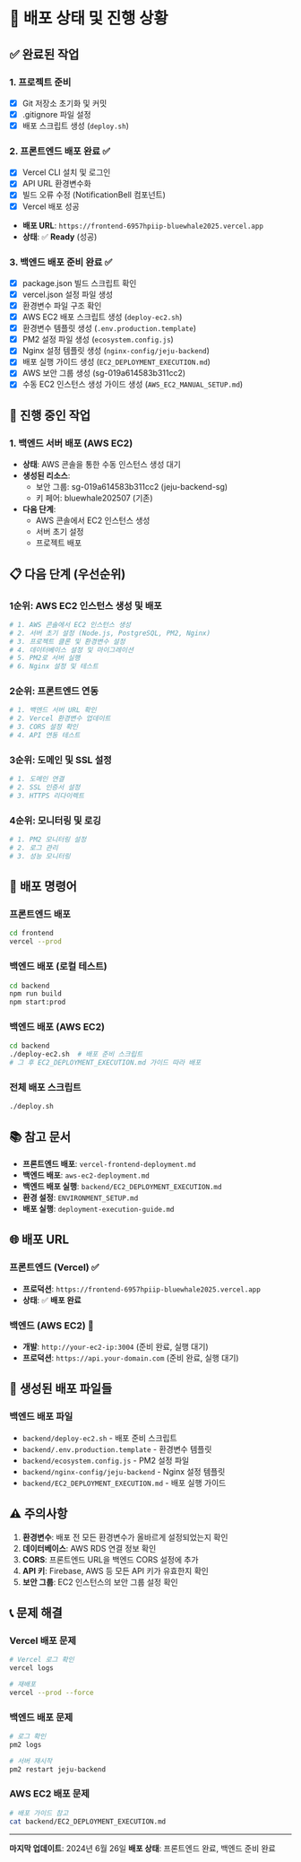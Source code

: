 # 🚀 배포 상태 및 진행 상황

## ✅ 완료된 작업

### 1. 프로젝트 준비
- [x] Git 저장소 초기화 및 커밋
- [x] .gitignore 파일 설정
- [x] 배포 스크립트 생성 (`deploy.sh`)

### 2. 프론트엔드 배포 완료 ✅
- [x] Vercel CLI 설치 및 로그인
- [x] API URL 환경변수화
- [x] 빌드 오류 수정 (NotificationBell 컴포넌트)
- [x] Vercel 배포 성공
- **배포 URL**: `https://frontend-6957hpiip-bluewhale2025.vercel.app`
- **상태**: ✅ **Ready** (성공)

### 3. 백엔드 배포 준비 완료 ✅
- [x] package.json 빌드 스크립트 확인
- [x] vercel.json 설정 파일 생성
- [x] 환경변수 파일 구조 확인
- [x] AWS EC2 배포 스크립트 생성 (`deploy-ec2.sh`)
- [x] 환경변수 템플릿 생성 (`.env.production.template`)
- [x] PM2 설정 파일 생성 (`ecosystem.config.js`)
- [x] Nginx 설정 템플릿 생성 (`nginx-config/jeju-backend`)
- [x] 배포 실행 가이드 생성 (`EC2_DEPLOYMENT_EXECUTION.md`)
- [x] AWS 보안 그룹 생성 (sg-019a614583b311cc2)
- [x] 수동 EC2 인스턴스 생성 가이드 생성 (`AWS_EC2_MANUAL_SETUP.md`)

## 🔄 진행 중인 작업

### 1. 백엔드 서버 배포 (AWS EC2)
- **상태**: AWS 콘솔을 통한 수동 인스턴스 생성 대기
- **생성된 리소스**:
  - 보안 그룹: sg-019a614583b311cc2 (jeju-backend-sg)
  - 키 페어: bluewhale202507 (기존)
- **다음 단계**: 
  - AWS 콘솔에서 EC2 인스턴스 생성
  - 서버 초기 설정
  - 프로젝트 배포

## 📋 다음 단계 (우선순위)

### 1순위: AWS EC2 인스턴스 생성 및 배포
```bash
# 1. AWS 콘솔에서 EC2 인스턴스 생성
# 2. 서버 초기 설정 (Node.js, PostgreSQL, PM2, Nginx)
# 3. 프로젝트 클론 및 환경변수 설정
# 4. 데이터베이스 설정 및 마이그레이션
# 5. PM2로 서버 실행
# 6. Nginx 설정 및 테스트
```

### 2순위: 프론트엔드 연동
```bash
# 1. 백엔드 서버 URL 확인
# 2. Vercel 환경변수 업데이트
# 3. CORS 설정 확인
# 4. API 연동 테스트
```

### 3순위: 도메인 및 SSL 설정
```bash
# 1. 도메인 연결
# 2. SSL 인증서 설정
# 3. HTTPS 리다이렉트
```

### 4순위: 모니터링 및 로깅
```bash
# 1. PM2 모니터링 설정
# 2. 로그 관리
# 3. 성능 모니터링
```

## 🔧 배포 명령어

### 프론트엔드 배포
```bash
cd frontend
vercel --prod
```

### 백엔드 배포 (로컬 테스트)
```bash
cd backend
npm run build
npm start:prod
```

### 백엔드 배포 (AWS EC2)
```bash
cd backend
./deploy-ec2.sh  # 배포 준비 스크립트
# 그 후 EC2_DEPLOYMENT_EXECUTION.md 가이드 따라 배포
```

### 전체 배포 스크립트
```bash
./deploy.sh
```

## 📚 참고 문서

- **프론트엔드 배포**: `vercel-frontend-deployment.md`
- **백엔드 배포**: `aws-ec2-deployment.md`
- **백엔드 배포 실행**: `backend/EC2_DEPLOYMENT_EXECUTION.md`
- **환경 설정**: `ENVIRONMENT_SETUP.md`
- **배포 실행**: `deployment-execution-guide.md`

## 🌐 배포 URL

### 프론트엔드 (Vercel) ✅
- **프로덕션**: `https://frontend-6957hpiip-bluewhale2025.vercel.app`
- **상태**: ✅ **배포 완료**

### 백엔드 (AWS EC2) 🔄
- **개발**: `http://your-ec2-ip:3004` (준비 완료, 실행 대기)
- **프로덕션**: `https://api.your-domain.com` (준비 완료, 실행 대기)

## 📁 생성된 배포 파일들

### 백엔드 배포 파일
- `backend/deploy-ec2.sh` - 배포 준비 스크립트
- `backend/.env.production.template` - 환경변수 템플릿
- `backend/ecosystem.config.js` - PM2 설정 파일
- `backend/nginx-config/jeju-backend` - Nginx 설정 템플릿
- `backend/EC2_DEPLOYMENT_EXECUTION.md` - 배포 실행 가이드

## ⚠️ 주의사항

1. **환경변수**: 배포 전 모든 환경변수가 올바르게 설정되었는지 확인
2. **데이터베이스**: AWS RDS 연결 정보 확인
3. **CORS**: 프론트엔드 URL을 백엔드 CORS 설정에 추가
4. **API 키**: Firebase, AWS 등 모든 API 키가 유효한지 확인
5. **보안 그룹**: EC2 인스턴스의 보안 그룹 설정 확인

## 📞 문제 해결

### Vercel 배포 문제
```bash
# Vercel 로그 확인
vercel logs

# 재배포
vercel --prod --force
```

### 백엔드 배포 문제
```bash
# 로그 확인
pm2 logs

# 서버 재시작
pm2 restart jeju-backend
```

### AWS EC2 배포 문제
```bash
# 배포 가이드 참고
cat backend/EC2_DEPLOYMENT_EXECUTION.md
```

---

**마지막 업데이트**: 2024년 6월 26일
**배포 상태**: 프론트엔드 완료, 백엔드 준비 완료 